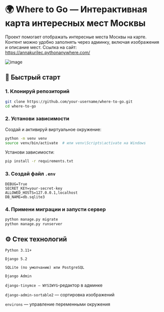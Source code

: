 # 🌍 Where to Go — Интерактивная карта интересных мест Москвы

Проект помогает отображать интересные места Москвы на карте. Контент можно удобно заполнять через админку, включая изображения и описание мест.
Ссылка на сайт: https://annakurilec.pythonanywhere.com/

![image](https://github.com/user-attachments/assets/fe299dca-3e88-486d-8fb8-978d94eac827)


## 🚀 Быстрый старт

### 1. Клонируй репозиторий

```bash
git clone https://github.com/your-username/where-to-go.git
cd where-to-go
```
### 2. Установи зависимости
Создай и активируй виртуальное окружение:

```bash
python -m venv venv
source venv/bin/activate  # или venv\Scripts\activate на Windows
```
Установи зависимости:

```bash
pip install -r requirements.txt
```
### 3. Создай файл `.env`
```dotenv
DEBUG=True
SECRET_KEY=your-secret-key
ALLOWED_HOSTS=127.0.0.1,localhost
DB_NAME=db.sqlite3
```
### 4. Примени миграции и запусти сервер
```bash
python manage.py migrate
python manage.py runserver
```
## ⚙️ Стек технологий
`Python 3.11+`

`Django 5.2`

`SQLite (по умолчанию) или PostgreSQL`

`Django Admin`

`django-tinymce — WYSIWYG`-редактор в админке

`django-admin-sortable2` — сортировка изображений

`environs` — управление переменными окружения

